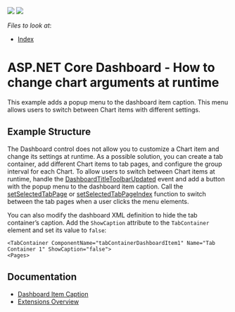 <!-- default badges list -->
[![](https://img.shields.io/badge/Open_in_DevExpress_Support_Center-FF7200?style=flat-square&logo=DevExpress&logoColor=white)](https://supportcenter.devexpress.com/ticket/details/T983685)
[![](https://img.shields.io/badge/📖_How_to_use_DevExpress_Examples-e9f6fc?style=flat-square)](https://docs.devexpress.com/GeneralInformation/403183)
<!-- default badges end -->

<!-- default file list --> 
*Files to look at*:
* [Index](./CS/NetCoreDashboardApp/Pages/Index.cshtml)
<!-- default file list end -->

# ASP.NET Core Dashboard - How to change chart arguments at runtime

This example adds a popup menu to the dashboard item caption. This menu allows users to switch between Chart items with different settings.

## Example Structure

The Dashboard control does not allow you to customize a Chart item and change its settings at runtime. As a possible solution, you can create a tab container, add different Chart items to tab pages, and configure the group interval for each Chart. To allow users to switch between Chart items at runtime, handle the [DashboardTitleToolbarUpdated](https://docs.devexpress.com/Dashboard/js-DevExpress.Dashboard.ViewerApiExtensionOptions#js_devexpress_dashboard_viewerapiextensionoptions_onitemcaptiontoolbarupdated) event and add a button with the popup menu to the dashboard item caption. Call the [setSelectedTabPage](https://docs.devexpress.com/Dashboard/js-DevExpress.Dashboard.ViewerApiExtension#js_devexpress_dashboard_viewerapiextension_setselectedtabpage_tabpagename_) or [setSelectedTabPageIndex](https://docs.devexpress.com/Dashboard/js-DevExpress.Dashboard.ViewerApiExtension#js_devexpress_dashboard_viewerapiextension_setselectedtabpageindex_tabcontainername_index_) function to switch between the tab pages when a user clicks the menu elements.

You can also modify the dashboard XML definition to hide the tab container’s caption. Add the `ShowCaption` attribute to the `TabContainer` element and set its value to `false`:
```
<TabContainer ComponentName="tabContainerDashboardItem1" Name="Tab Container 1" ShowCaption="false">
<Pages>
```

## Documentation

- [Dashboard Item Caption](https://docs.devexpress.com/Dashboard/117384/web-dashboard/ui-elements-and-customization/ui-elements/dashboard-item-caption)
- [Extensions Overview](https://docs.devexpress.com/Dashboard/117543/web-dashboard/ui-elements-and-customization/extensions-overview)
 
